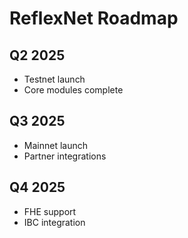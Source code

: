 # ReflexNet Roadmap

## Q2 2025
- Testnet launch
- Core modules complete

## Q3 2025
- Mainnet launch
- Partner integrations

## Q4 2025
- FHE support
- IBC integration
